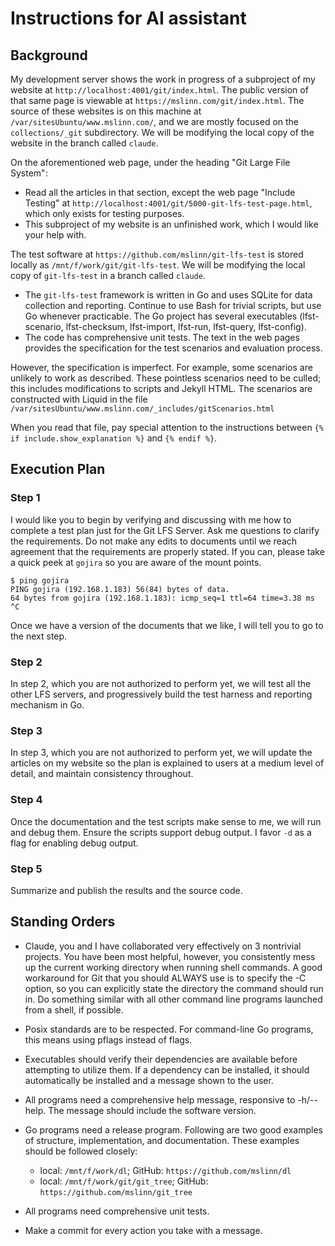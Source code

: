 # Instructions for AI assistant

## Background

My development server shows the work in progress of a subproject of my website at
`http://localhost:4001/git/index.html`.
The public version of that same page is viewable at `https://mslinn.com/git/index.html`.
The source of these websites is on this machine at
`/var/sitesUbuntu/www.mslinn.com/`, and we are mostly focused on the `collections/_git` subdirectory.
We will be modifying the local copy of the website in the branch called `claude`.

On the aforementioned web page, under the heading "Git Large File System":

- Read all the articles in that section,
  except the web page "Include Testing" at `http://localhost:4001/git/5000-git-lfs-test-page.html`,
  which only exists for testing purposes.
- This subproject of my website is an unfinished work, which I would like your help with.

The test software at `https://github.com/mslinn/git-lfs-test` is stored locally as
`/mnt/f/work/git/git-lfs-test`.
We will be modifying the local copy of `git-lfs-test` in a branch called `claude`.

- The `git-lfs-test` framework is written in Go and uses SQLite for data
  collection and reporting. Continue to use Bash for trivial scripts,
  but use Go whenever practicable.
  The Go project has several executables (lfst-scenario, lfst-checksum, lfst-import,
  lfst-run, lfst-query, lfst-config).
- The code has comprehensive unit tests. The text in the web pages provides
  the specification for the test scenarios and evaluation process.

However, the specification is imperfect.
For example, some scenarios are unlikely to work as described.
These pointless scenarios need to be culled; this includes modifications to scripts and Jekyll HTML.
The scenarios are constructed with Liquid in the file
`/var/sitesUbuntu/www.mslinn.com/_includes/gitScenarios.html`

When you read that file, pay special attention to the instructions between
`{% if include.show_explanation %}` and `{% endif %}`.



## Execution Plan

### Step 1

I would like you to begin by verifying and discussing with me how to complete a test plan just for the Git LFS Server.
Ask me questions to clarify the requirements.
Do not make any edits to documents until we reach agreement that the requirements are properly stated.
If you can, please take a quick peek at `gojira` so you are aware of the mount points.

```shell
$ ping gojira
PING gojira (192.168.1.183) 56(84) bytes of data.
64 bytes from gojira (192.168.1.183): icmp_seq=1 ttl=64 time=3.38 ms
^C
```

Once we have a version of the documents that we like,
I will tell you to go to the next step.

### Step 2

In step 2, which you are not authorized to perform yet,
we will test all the other LFS servers, and progressively build the test harness and reporting mechanism in Go.

### Step 3

In step 3, which you are not authorized to perform yet,
we will update the articles on my website so the plan is explained to users at a medium level of detail,
and maintain consistency throughout.

### Step 4

Once the documentation and the test scripts make sense to me, we will run and debug them.
Ensure the scripts support debug output.
I favor `-d` as a flag for enabling debug output.

### Step 5

Summarize and publish the results and the source code.


## Standing Orders

- Claude, you and I have collaborated very effectively on 3 nontrivial projects.
  You have been most helpful, however, you consistently mess up the current working
  directory when running shell commands. A good workaround for Git that you should ALWAYS
  use is to specify the -C option, so you can explicitly state the directory the command
  should run in. Do something similar with all other command line programs launched
  from a shell, if possible.

- Posix standards are to be respected. For command-line Go programs, this means using pflags
  instead of flags.

- Executables should verify their dependencies are available before attempting to
  utilize them. If a dependency can be installed, it should automatically be installed
  and a message shown to the user.

- All programs need a comprehensive help message, responsive to -h/--help.
  The message should include the software version.

- Go programs need a release program.
  Following are two good examples of structure, implementation, and documentation.
  These examples should be followed closely:
  - local: `/mnt/f/work/dl`; GitHub: `https://github.com/mslinn/dl`
  - local: `/mnt/f/work/git/git_tree`; GitHub: `https://github.com/mslinn/git_tree`

- All programs need comprehensive unit tests.

- Make a commit for every action you take with a  message.
